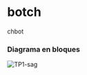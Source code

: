 # botch
chbot

### Diagrama en bloques
  <img src="https://i.ibb.co/4ZwRzrX8/TP1-sag.png" alt="TP1-sag" border="0" />
